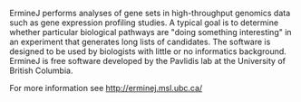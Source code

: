 ErmineJ performs analyses of gene sets in high-throughput genomics data such as gene expression profiling studies. A typical goal is to determine whether particular biological pathways are "doing something interesting" in an experiment that generates long lists of candidates. The software is designed to be used by biologists with little or no informatics background. ErmineJ is free software developed by the Pavlidis lab at the University of British Columbia.

For more information see http://erminej.msl.ubc.ca/
